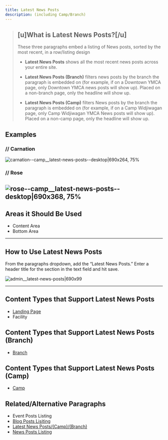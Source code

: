 ```yaml
---
title: Latest News Posts
description: (including Camp/Branch)
---
```


> ## [u]What is Latest News Posts?[/u]
> These three paragraphs embed a listing of News posts, sorted by the most recent, in a row/listing design
>
> * **Latest News Posts** shows all the most recent news posts across your entire site.
>
>* **Latest News Posts (Branch)** filters news posts by the branch the paragraph is embedded on (for example, if on a Downtown YMCA page, only Downtown YMCA news posts will show up). Placed on a non-branch page, only the headline will show up.
>
> * **Latest News Posts (Camp)** filters News posts by the branch the paragraph is embedded on (for example, if on a Camp Widjiwagan page, only Camp Widjiwagan YMCA News posts will show up). Placed on a non-camp page, only the headline will show up.

## Examples

### // Carnation
![carnation--camp__latest-news-posts--desktop|690x264, 75%](upload://xjcY3wRWQuFlVKyZMInQfmJwGKk.png)

### // Rose
![rose--camp__latest-news-posts--desktop|690x368, 75%](upload://tcmJaSLmYZKSICEYmgam6XxLO1Y.png)
---

## Areas it Should Be Used

* Content Area
* Bottom Area

---

## How to Use Latest News Posts
From the paragraphs dropdown, add the “Latest News Posts.” Enter a header title for the section in the text field and hit save.

![admin__latest-news-posts|690x99](upload://wBKVUT6i5uSSb4pfZrtou4fiImR.png)

---
## Content Types that Support Latest News Posts

* [Landing Page](https://community.openymca.org/t/landing-page-content-types-open-y-user-docs/667/2)
* Facility

## Content Types that Support Latest News Posts (Branch)

* [Branch](https://community.openymca.org/t/branch-content-types-open-y-user-docs/685/2)

## Content Types that Support Latest News Posts (Camp)

* [Camp](https://community.openymca.org/t/camp-content-types-user-docs/690/2)

## Related/Alternative Paragraphs

* Event Posts Listing
* [Blog Posts Lisiting](https://community.openymca.org/t/blog-posts-listing-paragraphs-open-y-user-docs/705/2)
* [Latest News Posts/(Camp)/(Branch)](https://community.openymca.org/t/latest-news-posts-including-camp-branch-paragraphs-open-y-user-docs/718/2)
* [News Posts Listing](https://community.openymca.org/t/news-posts-listing-paragraphs-open-y-user-docs/721/2)